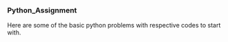### Python_Assignment

Here are some of the basic python problems with respective codes to start with.
